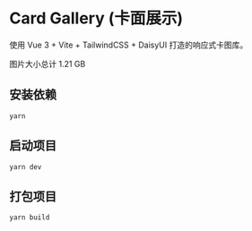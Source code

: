 # Card Gallery (卡面展示)

使用 Vue 3 + Vite + TailwindCSS + DaisyUI 打造的响应式卡图库。

图片大小总计 1.21 GB

## 安装依赖

```yarn```

## 启动项目

```yarn dev```

## 打包项目

```yarn build```

